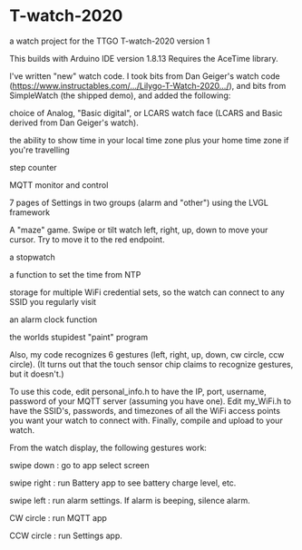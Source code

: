 # T-watch-2020
a watch project for the TTGO T-watch-2020 version 1

This builds with Arduino IDE version 1.8.13
Requires the AceTime library.

I've written "new" watch code.
I took bits from Dan Geiger's watch code (https://www.instructables.com/.../Lilygo-T-Watch-2020.../),
and bits from SimpleWatch (the shipped demo), and added the following:

choice of Analog, "Basic digital", or LCARS watch face  (LCARS and Basic derived from Dan Geiger's watch).

the ability to show time in your local time zone plus your home time zone if you're travelling

step counter

MQTT monitor and control

7 pages of Settings in two groups (alarm and "other") using the LVGL framework

A "maze" game.  Swipe or tilt watch left, right, up, down to move your cursor.  Try to move it to the red endpoint.

a stopwatch

a function to set the time from NTP

storage for multiple WiFi credential sets, so the watch can connect to any SSID you regularly visit

an alarm clock function

the worlds stupidest "paint" program

Also, my code recognizes 6 gestures (left, right, up, down, cw circle, ccw circle).
(It turns out that the touch sensor chip claims to recognize gestures, but it doesn't.)

To use this code, edit personal_info.h to have the IP, port, username, password of your MQTT server
(assuming you have one).  Edit my_WiFi.h to have the SSID's, passwords, and timezones of all the
WiFi access points you want your watch to connect with.  Finally, compile and upload to your watch.

From the watch display, the following gestures work:

swipe down  : go to app select screen

swipe right : run Battery app to see battery charge level, etc.

swipe left  : run alarm settings.  If alarm is beeping, silence alarm.

CW circle   : run MQTT app

CCW circle  : run Settings app.


